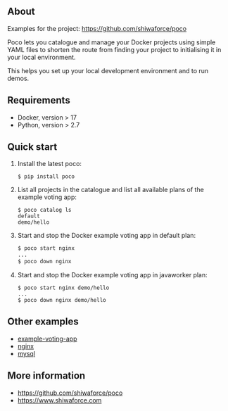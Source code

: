 About
-----

Examples for the project: https://github.com/shiwaforce/poco

Poco lets you catalogue and manage your Docker projects using
simple YAML files to shorten the route from finding your project to
initialising it in your local environment.

This helps you set up your local development environment and to run
demos.

Requirements
------------

-   Docker, version \> 17
-   Python, version \> 2.7

Quick start 
------------

1. Install the latest poco:
	```shell
	$ pip install poco
	```

2. List all projects in the catalogue and list all available plans of the example voting app:
	```shell
	$ poco catalog ls
	default
	demo/hello
	```
    
3. Start and stop the Docker example voting app in default plan:
	```sh
	$ poco start nginx
	...
	$ poco down nginx
	```
    
4. Start and stop the Docker example voting app in javaworker plan:
	```shell
	$ poco start nginx demo/hello
	...
	$ poco down nginx demo/hello
	```
Other examples
----------------
- [example-voting-app](https://github.com/shiwaforce/poco-example/blob/master/example-voting-app/README.md)
- [nginx](https://github.com/shiwaforce/poco-example/blob/master/nginx/README.md)
- [mysql](https://github.com/shiwaforce/poco-example/blob/master/mysql/README.md)

More information
-----------------
- https://github.com/shiwaforce/poco
- https://www.shiwaforce.com
